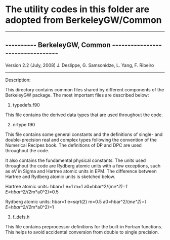 # The utility codes in this folder are adopted from BerkeleyGW/Common

-----------------------------------------------------------------
----------  BerkeleyGW, Common  ---------------------------------
-----------------------------------------------------------------

  Version 2.2	(July, 2008)
  J. Deslippe, G. Samsonidze, L. Yang, F. Ribeiro

-----------------------------------------------------------------

Description:

This directory contains common files shared by different components of 
the BerkeleyGW package. The most important files are described below:

1. typedefs.f90

This file contains the derived data types that are used throughout 
the code.

2. nrtype.f90

This file contains some general constants and the definitions of 
single- and double-precision real and complex types following the 
convention of the Numerical Recipes book. The definitions of DP 
and DPC are used throughout the code.

It also contains the fundamental physical constants. The units used 
throughout the code are Rydberg atomic units with a few exceptions, 
such as eV in Sigma and Hartree atomic units in EPM. The difference 
between Hartree and Rydberg atomic units is sketched below.

Hartree atomic units:
hbar=1  e=1        m=1    a0=hbar^2/(m*e^2)=1  E=hbar^2/(2*m*a0^2)=0.5

Rydberg atomic units:
hbar=1  e=sqrt(2)  m=0.5  a0=hbar^2/(m*e^2)=1  E=hbar^2/(2*m*a0^2)=1

3. f_defs.h

This file contains preprocessor definitions for the built-in Fortran 
functions. This helps to avoid accidental conversion from double to 
single precision.
